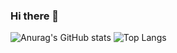 
### Hi there 👋

![Anurag's GitHub stats](https://github-readme-stats.vercel.app/api?username=LaterVICTOR&show_icons=true&theme=tokyonight)
![Top Langs](https://github-readme-stats.vercel.app/api/top-langs/?username=LaterVICTOR&hide_progress=donut)
